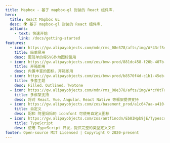 ```yaml
---
title: Mapbox - 基于 mapbox-gl 封装的 React 组件库.
hero:
  title: React Mapbox GL
  desc: 🌍 基于 mapbox-gl 封装的 React 组件库.
  actions:
    - text: 快速开始
      link: /docs/getting-started
features:
  - icon: https://gw.alipayobjects.com/mdn/rms_08e378/afts/img/A*43rfS4dD0MUAAAAAAAAAAABkARQnAQ
    title: 简单易用
    desc: 更简单的将SVG作为图标使用
  - icon: https://gw.alipayobjects.com/zos/bmw-prod/881dc458-f20b-407b-947a-95104b5ec82b/k79dm8ih_w144_h144.png
    title: 开箱即用
    desc: 内置丰富的图标，开箱即用
  - icon: https://gw.alipayobjects.com/zos/bmw-prod/b8570f4d-c1b1-45eb-a1da-abff53159967/kj9t990h_w144_h144.png
    title: 多套主题
    desc: Filled、Outlined、Twotone
  - icon: https://gw.alipayobjects.com/mdn/rms_08e378/afts/img/A*cY0tTr8q3Y4AAAAAAAAAAABkARQnAQ
    title: 多框架支持
    desc: 将对 React、Vue、Angular、React Native 等框架提供支持
  - icon: https://gw.alipayobjects.com/zos/basement_prod/a1c647aa-a410-4024-8414-c9837709cb43/k7787itw_w126_h114.png
    title: 自定义
    desc: 配和 阿里妈妈的 iconfont 可使用自定义图标
  - icon: https://gw.alipayobjects.com/zos/antfincdn/Eb8IHpb9jE/Typescript_logo_2020.svg
    title: TypeScript
    desc: 使用 TypeScript 开发，提供完整的类型定义文件
footer: Open-source MIT Licensed | Copyright © 2020-present
---
```

